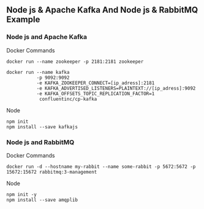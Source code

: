 ## Node js & Apache Kafka And Node js  & RabbitMQ Example
### Node js  and Apache Kafka
Docker Commands
``` 
docker run --name zookeeper -p 2181:2181 zookeeper
``` 
``` 
docker run --name kafka 
           -p 9092:9092 
           -e KAFKA_ZOOKEEPER_CONNECT=[ip_adress]:2181  
           -e KAFKA_ADVERTISED_LISTENERS=PLAINTEXT://[ip_adress]:9092 
           -e KAFKA_OFFSETS_TOPIC_REPLICATION_FACTOR=1  
            confluentinc/cp-kafka

``` 
Node 
``` 
npm init
npm install --save kafkajs
``` 
### Node js  and RabbitMQ
Docker Commands
``` 
docker run -d --hostname my-rabbit --name some-rabbit -p 5672:5672 -p 15672:15672 rabbitmq:3-management
``` 
Node 
``` 
npm init -y
npm install --save amqplib
``` 

